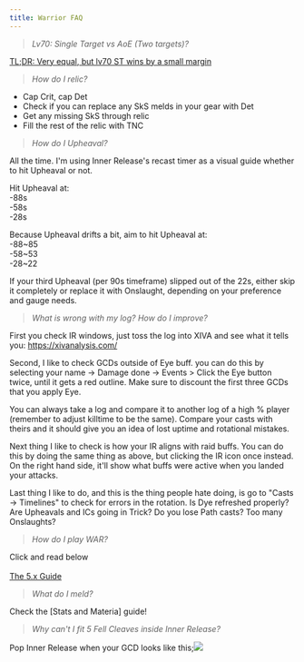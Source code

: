 ```yaml
---
title: Warrior FAQ
---
```

> *Lv70: Single Target vs AoE (Two targets)?*

[TL;DR: Very equal, but lv70 ST wins by a small margin](https://docs.google.com/spreadsheets/d/e/2PACX-1vRqxeKcJJb0zc2Kh86mY222FLkV9r8YAByW-TzoPujokBy1DT4ofPlwpFhKN4K4uZWhrYLfHvo7Lz5g/pubhtml)

> *How do I relic?*

* Cap Crit, cap Det
* Check if you can replace any SkS melds in your gear with Det
* Get any missing SkS through relic
* Fill the rest of the relic with TNC

> *How do I Upheaval?*

All the time. I'm using Inner Release's recast timer as a visual guide whether to hit Upheaval or not.

Hit Upheaval at:\
-88s  \
-58s  \
-28s  

Because Upheaval drifts a bit, aim to hit Upheaval at:\
-88~85  \
-58~53  \
-28~22  

If your third Upheaval (per 90s timeframe) slipped out of the 22s, either skip it completely or replace it with Onslaught, depending on your preference and gauge needs.

> *What is wrong with my log? How do I improve?*

First you check IR windows, just toss the log into XIVA and see what it tells you: <https://xivanalysis.com/>

Second, I like to check GCDs outside of Eye buff. you can do this by selecting your name -> Damage done -> Events > Click the Eye button twice, until it gets a red outline. Make sure to discount the first three GCDs that you apply Eye.

You can always take a log and compare it to another log of a high % player (remember to adjust killtime to be the same). Compare your casts with theirs and it should give you an idea of lost uptime and rotational mistakes.

Next thing I like to check is how your IR aligns with raid buffs. You can do this by doing the same thing as above, but clicking the IR icon once instead. On the right hand side, it'll show what buffs were active when you landed your attacks. 

Last thing I like to do, and this is the thing people hate doing, is go to "Casts -> Timelines" to check for errors in the rotation. Is Dye refreshed properly? Are Upheavals and ICs going in Trick? Do you lose Path casts? Too many Onslaughts? 

> *How do I play WAR?*

Click and read below\
\
[The 5.x Guide](https://guides.xivresources.com/jobs/tanks/warrior/how-to-fell-cleave-an-angry-wannabe-healer-also-known-as-warrior-5-0-the-guide)

> *What do I meld?*

Check the \[Stats and Materia] guide!

> *Why can't I fit 5 Fell Cleaves inside Inner Release?*

Pop Inner Release when your GCD looks like this;![](https://media.discordapp.net/attachments/277962807813865472/597203462106906651/unknown.png)
